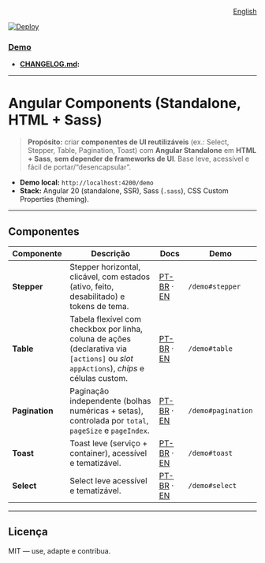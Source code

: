 <p align="right"><a href="./README.md">English</a></p>

[![Deploy](https://github.com/AysllaGomes/angular-components/actions/workflows/deploy.yml/badge.svg)](.github/workflows/deploy.yml)
### **[Demo](https://aysllagomes.github.io/angular-components.github.io/demo)**

- **[CHANGELOG.md](./CHANGELOG.pt-BR.md):**
---

# Angular Components (Standalone, HTML + Sass)

> **Propósito:** criar **componentes de UI reutilizáveis** (ex.: Select, Stepper, Table, Pagination, Toast) com **Angular Standalone** em **HTML + Sass**, **sem depender de frameworks de UI**. Base leve, acessível e fácil de portar/“desencapsular”.

- **Demo local:** `http://localhost:4200/demo`
- **Stack:** Angular 20 (standalone, SSR), Sass (`.sass`), CSS Custom Properties (theming).

---

## Componentes

| Componente     | Descrição                                                                                                                               | Docs | Demo |
|----------------|-----------------------------------------------------------------------------------------------------------------------------------------|------|------|
| **Stepper**    | Stepper horizontal, clicável, com estados (ativo, feito, desabilitado) e tokens de tema.                                                | [PT-BR](src/app/shared/components/stepper/stepper.md) · [EN](src/app/shared/components/stepper/stepper.en.md) | `/demo#stepper` |
| **Table**      | Tabela flexível com checkbox por linha, coluna de ações (declarativa via `[actions]` ou *slot* `appActions`), *chips* e células custom. | [PT-BR](src/app/shared/components/table/table.md) · [EN](src/app/shared/components/table/table.en.md) | `/demo#table` |
| **Pagination** | Paginação independente (bolhas numéricas + setas), controlada por `total`, `pageSize` e `pageIndex`.                                    | [PT-BR](src/app/shared/components/pagination/pagination.md) · [EN](src/app/shared/components/pagination/pagination.en.md) | `/demo#pagination` |
| **Toast**      | Toast leve (serviço + container), acessível e tematizável.                                                                              | [PT-BR](src/app/shared/components/toast/toast.md) · [EN](src/app/shared/components/toast/toast.en.md) | `/demo#toast` |
| **Select**     | Select leve acessível e tematizável.                                                                                                    | [PT-BR](src/app/shared/components/select/select.md) · [EN](src/app/shared/components/select/select.en.md) | `/demo#select` |

---

## Licença

MIT — use, adapte e contribua.
